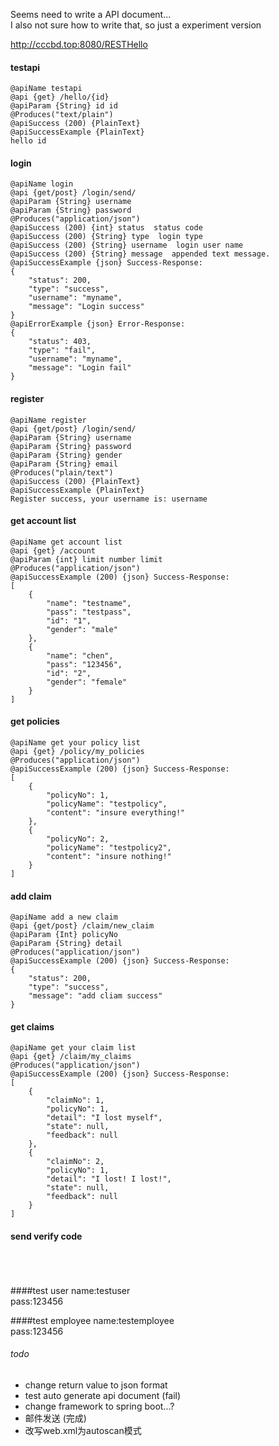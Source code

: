 Seems need to write a API document...<br>
I also not sure how to write that, so just a experiment version<br>

http://cccbd.top:8080/RESTHello
#### testapi
    @apiName testapi
    @api {get} /hello/{id}
    @apiParam {String} id id 
    @Produces("text/plain")
    @apiSuccess (200) {PlainText}
    @apiSuccessExample {PlainText} 
    hello id

#### login
    @apiName login
    @api {get/post} /login/send/
    @apiParam {String} username 
    @apiParam {String} password 
    @Produces("application/json")
    @apiSuccess (200) {int} status  status code
    @apiSuccess (200) {String} type  login type
    @apiSuccess (200) {String} username  login user name
    @apiSuccess (200) {String} message  appended text message.
    @apiSuccessExample {json} Success-Response:
    {
        "status": 200,
        "type": "success",
        "username": "myname",
        "message": "Login success"
    }
    @apiErrorExample {json} Error-Response:
    {
        "status": 403,
        "type": "fail",
        "username": "myname",
        "message": "Login fail"
    }

#### register
    @apiName register
    @api {get/post} /login/send/
    @apiParam {String} username 
    @apiParam {String} password 
    @apiParam {String} gender
    @apiParam {String} email  
    @Produces("plain/text")
    @apiSuccess (200) {PlainText}
    @apiSuccessExample {PlainText} 
    Register success, your username is: username

#### get account list
    @apiName get account list
    @api {get} /account
    @apiParam {int} limit number limit 
    @Produces("application/json")
    @apiSuccessExample (200) {json} Success-Response:
    [
        {
            "name": "testname",
            "pass": "testpass",
            "id": "1",
            "gender": "male"
        },
        {
            "name": "chen",
            "pass": "123456",
            "id": "2",
            "gender": "female"
        }
    ]

#### get policies
    @apiName get your policy list
    @api {get} /policy/my_policies 
    @Produces("application/json")
    @apiSuccessExample (200) {json} Success-Response:
    [
        {
            "policyNo": 1,
            "policyName": "testpolicy",
            "content": "insure everything!"
        },
        {
            "policyNo": 2,
            "policyName": "testpolicy2",
            "content": "insure nothing!"
        }
    ]
   
  
#### add claim
    @apiName add a new claim
    @api {get/post} /claim/new_claim 
    @apiParam {Int} policyNo 
    @apiParam {String} detail 
    @Produces("application/json")
    @apiSuccessExample (200) {json} Success-Response:
    {
        "status": 200,
        "type": "success",
        "message": "add cliam success"
    }

#### get claims
    @apiName get your claim list
    @api {get} /claim/my_claims 
    @Produces("application/json")
    @apiSuccessExample (200) {json} Success-Response:
    [
        {
            "claimNo": 1,
            "policyNo": 1,
            "detail": "I lost myself",
            "state": null,
            "feedback": null
        },
        {
            "claimNo": 2,
            "policyNo": 1,
            "detail": "I lost! I lost!",
            "state": null,
            "feedback": null
        }
    ]

#### send verify code
    

<br><br><br>
####test user
name:testuser   
pass:123456 

####test employee
name:testemployee   
pass:123456 


###### todo
* change return value to json format
* test auto generate api document (fail)
* change framework to spring boot...?
* 邮件发送 (完成)
* 改写web.xml为autoscan模式